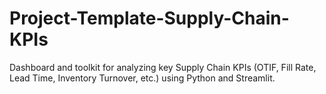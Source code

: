 # Project-Template-Supply-Chain-KPIs
Dashboard and toolkit for analyzing key Supply Chain KPIs (OTIF, Fill Rate, Lead Time, Inventory Turnover, etc.) using Python and Streamlit.
